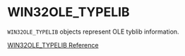 # WIN32OLE_TYPELIB

`WIN32OLE_TYPELIB` objects represent OLE tyblib information.

[WIN32OLE_TYPELIB Reference](https://ruby-doc.org/stdlib-2.5.0/libdoc/win32ole/rdoc/WIN32OLE_TYPELIB.html)